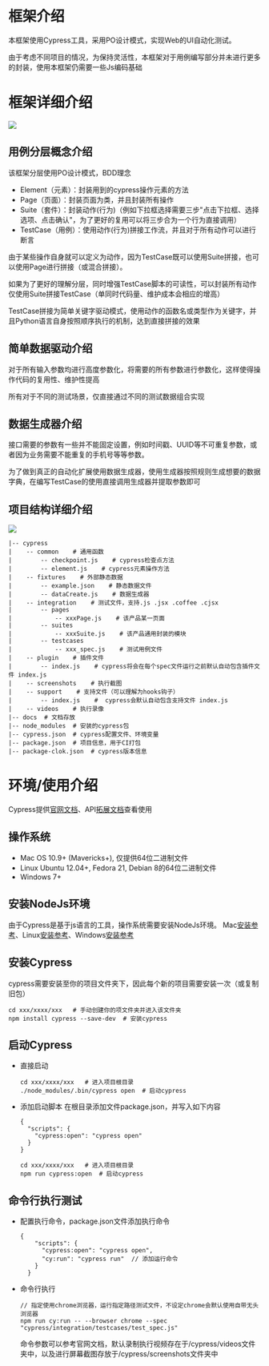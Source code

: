 # 框架介绍
本框架使用Cypress工具，采用PO设计模式，实现Web的UI自动化测试。

由于考虑不同项目的情况，为保持灵活性，本框架对于用例编写部分并未进行更多的封装，使用本框架仍需要一些Js编码基础

# 框架详细介绍

![](https://github.com/fengyibo963/DemoUITestCypress/blob/master/docs/%E9%A1%B9%E7%9B%AE%E7%9B%AE%E5%BD%95.png)

## 用例分层概念介绍
该框架分层使用PO设计模式，BDD理念
* Element（元素）：封装用到的cypress操作元素的方法
* Page（页面）：封装页面为类，并且封装所有操作
* Suite（套件）：封装动作(行为)（例如下拉框选择需要三步"点击下拉框、选择选项、点击确认"，为了更好的复用可以将三步合为一个行为直接调用）
* TestCase（用例）：使用动作(行为)拼接工作流，并且对于所有动作可以进行断言

由于某些操作自身就可以定义为动作，因为TestCase既可以使用Suite拼接，也可以使用Page进行拼接（或混合拼接）。

如果为了更好的理解分层，同时增强TestCase脚本的可读性，可以封装所有动作仅使用Suite拼接TestCase（单同时代码量、维护成本会相应的增高）

TestCase拼接为简单关键字驱动模式，使用动作的函数名或类型作为关键字，并且Python语言自身按照顺序执行的机制，达到直接拼接的效果

## 简单数据驱动介绍
对于所有输入参数均进行高度参数化，将需要的所有参数进行参数化，这样使得操作代码的复用性、维护性提高

所有对于不同的测试场景，仅直接通过不同的测试数据组合实现

## 数据生成器介绍
接口需要的参数有一些并不能固定设置，例如时间戳、UUID等不可重复参数，或者因为业务需要不能重复的手机号等等参数。

为了做到真正的自动化扩展使用数据生成器，使用生成器按照规则生成想要的数据字典，在编写TestCase的使用直接调用生成器并提取参数即可

## 项目结构详细介绍

![](https://github.com/fengyibo963/DemoUITestCypress/blob/master/docs/%E9%A1%B9%E7%9B%AE%E7%9B%AE%E5%BD%95.png)
```
|-- cypress
|    -- common    # 通用函数
|        -- checkpoint.js    # cypress检查点方法
|        -- element.js    # cypress元素操作方法
|    -- fixtures    # 外部静态数据
|        -- example.json    # 静态数据文件
|        -- dataCreate.js    # 数据生成器
|    -- integration    # 测试文件，支持.js .jsx .coffee .cjsx
|        -- pages
|            -- xxxPage.js    # 该产品某一页面
|        -- suites
|            -- xxxSuite.js    # 该产品通用封装的模块
|        -- testcases
|            -- xxx_spec.js    # 测试用例文件
|    -- plugin    # 插件文件
|        -- index.js    # cypress将会在每个spec文件运行之前默认自动包含插件文件 index.js
|    -- screenshots    # 执行截图
|    -- support    # 支持文件（可以理解为hooks钩子）
|        -- index.js    #  cypress会默认自动包含支持文件 index.js
|    -- videos    # 执行录像
|-- docs  # 文档存放
|-- node_modules  # 安装的cypress包
|-- cypress.json  # cypress配置文件、环境变量
|-- package.json  # 项目信息，用于CI打包
|-- package-clok.json  # cypress版本信息
```


# 环境/使用介绍
Cypress提供[官网文档](https://docs.cypress.io/zh-cn/guides/overview/why-cypress.html#)、API[拓展文档](https://example.cypress.io/)查看使用

## 操作系统
* Mac OS 10.9+ (Mavericks+), 仅提供64位二进制文件
* Linux Ubuntu 12.04+, Fedora 21, Debian 8的64位二进制文件
* Windows 7+
## 安装NodeJs环境
由于Cypress是基于js语言的工具，操作系统需要安装NodeJs环境。
Mac[安装参考](https://blog.csdn.net/yst19910702/article/details/89714544)、Linux[安装参考](https://blog.csdn.net/baidu_36943075/article/details/90666681)、Windows[安装参考](https://blog.csdn.net/cai454692590/article/details/86093297)
## 安装Cypress
cypress需要安装至你的项目文件夹下，因此每个新的项目需要安装一次（或复制旧包）
```
cd xxx/xxxx/xxx   # 手动创建你的项文件夹并进入该文件夹
npm install cypress --save-dev  # 安装cypress
```
## 启动Cypress
* 直接启动
	```
	cd xxx/xxxx/xxx   # 进入项目根目录
	./node_modules/.bin/cypress open  # 启动cypress
	```
* 添加启动脚本
在根目录添加文件package.json，并写入如下内容
	```
	{
	  "scripts": {
	    "cypress:open": "cypress open"
	  }
	}
	```
	```
	cd xxx/xxxx/xxx   # 进入项目根目录
	npm run cypress:open  # 启动cypress
	```
## 命令行执行测试
* 配置执行命令，package.json文件添加执行命令
	```
	{
	    "scripts": {
	      "cypress:open": "cypress open",
	      "cy:run": "cypress run"  // 添加运行命令
	    }
	  }
	```
* 命令行执行
	```
	// 指定使用chrome浏览器，运行指定路径测试文件，不设定chrome会默认使用自带无头浏览器
	npm run cy:run -- --browser chrome --spec "cypress/integration/testcases/test_spec.js"
	```
	命令参数可以参考官网文档，默认录制执行视频存在于/cypress/videos文件夹中，以及进行屏幕截图存放于/cypress/screenshots文件夹中